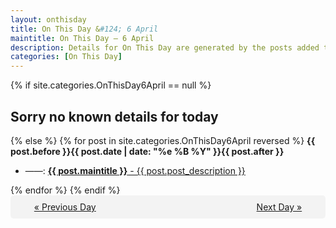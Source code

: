 ```yaml
---
layout: onthisday
title: On This Day &#124; 6 April
maintitle: On This Day — 6 April
description: Details for On This Day are generated by the posts added to the website so the content is subject to changes/updates over time.
categories: [On This Day]
---
```


{% if site.categories.OnThisDay6April == null %}
<h2>Sorry no known details for today</h2>
{% else %}
{% for post in site.categories.OnThisDay6April reversed %}
<strong>{{ post.before }}{{ post.date | date: "%e %B %Y" }}{{ post.after }}</strong>
<ul>
<li> ——: <a class="{{ post.class }}" href="{{ post.url }}"><strong>{{ post.maintitle }}</strong> - {{ post.post_description }}</a></li>
</ul>
{% endfor %}
{% endif %}
<br />
<div style="background-color: #f3f3f3; padding: 10px; border-radius: 5px; text-align: center; display: flex; justify-content: space-evenly;">
<a href="/onthisday/04/04-05">« Previous Day</a>
<span style="visibility:hidden;">[ Visit Leap Year February 29 ]</span>
<a href="/onthisday/04/04-07">Next Day »</a>
</div>
